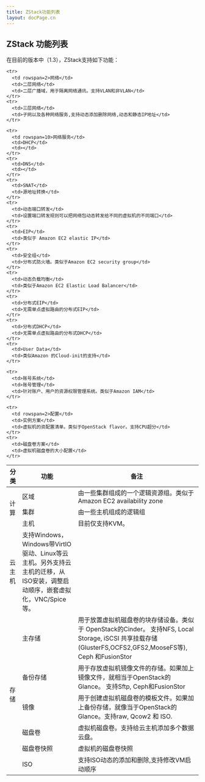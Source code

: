 ```yaml
---
title: ZStack功能列表
layout: docPage.cn
---
```


## ZStack 功能列表

在目前的版本中（1.3），ZStack支持如下功能：


<table class="table black-table">
  <thead>
    <th>分类</th>
    <th>功能</th>
    <th>备注</th>
  </thead>
  
  <tbody>
    <tr>
      <td rowspan=3>计算</td>
      <td>区域</td>
      <td>由一些集群组成的一个逻辑资源组。类似于Amazon EC2 availability zone</td>
    </tr>
    <tr>
      <td>集群</td>
      <td>由一些主机组成的逻辑组</td>
    </tr>
    <tr>
      <td>主机</td>
      <td>目前仅支持KVM。</td>
    </tr>
    <tr>
      <td>云主机</td>
      <td>支持Windows，Windows带VirtIO驱动、Linux等云主机。另外支持云主机的迁移，从ISO安装，调整启动顺序，嵌套虚拟化，VNC/Spice等。</td>
    </tr>
    <tr>
      <td rowspan=6>存储</td>
      <td>主存储</td>
      <td>用于放置虚拟机磁盘卷的块存储设备。类似于 OpenStack的Cinder。 支持NFS, Local Storage, iSCSI 共享挂载存储(GlusterFS,OCFS2,GFS2,MooseFS等), Ceph 和FusionStor</td>
    </tr>
    <tr>
      <td>备份存储</td>
      <td>用于存放虚拟机镜像文件的存储。如果加上镜像文件，就相当于OpenStack的Glance。 支持Sftp, Ceph和FusionStor</td>
    </tr>
    <tr>
      <td>镜像</td>
      <td>用于创建虚拟机磁盘卷的模板文件。如果加上备份存储，就像当于OpenStack的Glance。支持raw, Qcow2 和 ISO.</td>
    </tr>
    <tr>
      <td>磁盘卷</td>
      <td>虚拟机磁盘卷。支持给云主机添加多个数据云盘。</td>
    </tr>
    <tr>
      <td>磁盘卷快照</td>
      <td>虚拟机的磁盘卷快照</td>
    </tr>
    <tr>
      <td>ISO</td>
      <td>支持ISO动态的添加和删除,支持修改VM启动顺序</td>
    </tr>
    
    <tr>
      <td rowspan=2>网络</td>
      <td>二层网络</td>
      <td>二层广播域，用于隔离网络通讯。支持VLAN和非VLAN</td>
    </tr>
    <tr>
      <td>三层网络</td>
      <td>子网以及各种网络服务,支持动态添加删除网络,动态和静态IP地址</td>
    </tr>
    
    <tr>
      <td rowspan=10>网络服务</td>
      <td>DHCP</td>
      <td></td>
    </tr>
    <tr>
      <td>DNS</td>
      <td></td>
    </tr>
    <tr>
      <td>SNAT</td>
      <td>源地址转换</td>
    </tr>
    <tr>
      <td>动态端口转发</td>
      <td>设置端口转发规则可以把网络包动态转发给不同的虚拟机的不同端口</td>
    </tr>
    <tr>
      <td>EIP</td>
      <td>类似于 Amazon EC2 elastic IP</td>
    </tr>
    <tr>
      <td>安全组</td>
      <td>分布式防火墙。类似于Amazon EC2 security group</td>
    </tr>
    <tr>
      <td>动态负载均衡</td>
      <td>类似于Amazon EC2 Elastic Load Balancer</td>
    </tr>
    <tr>
      <td>分布式EIP</td>
      <td>无需单点虚拟路由的分布式EIP</td>
    </tr>
    <tr>
      <td>分布式DHCP</td>
      <td>无需单点虚拟路由的分布式DHCP</td>
    </tr>
    <tr>
      <td>User Data</td>
      <td>类似Amazon 的Cloud-init的支持</td>
    </tr>
    
    <tr>
      <td>账号系统</td>
      <td>账号管理</td>
      <td>针对账户、用户的资源权限管理系统。类似于Amazon IAM</td>
    </tr>

    <tr>
      <td rowspan=2>配置</td>
      <td>实例方案</td>
      <td>虚拟机的资配置清单。类似于OpenStack flavor。支持CPU超分</td>
    </tr>
    <tr>
      <td>磁盘卷方案</td>
      <td>虚拟机磁盘卷的大小配置</td>
    </tr>
  </tbody>
</table>
